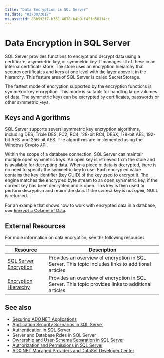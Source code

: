 ```yaml
---
title: "Data Encryption in SQL Server"
ms.date: "03/30/2017"
ms.assetid: 83b992f7-b351-4678-b4b9-f4ffd58134cc
---
```

# Data Encryption in SQL Server
SQL Server provides functions to encrypt and decrypt data using a certificate, asymmetric key, or symmetric key. It manages all of these in an internal certificate store. The store uses an encryption hierarchy that secures certificates and keys at one level with the layer above it in the hierarchy. This feature area of SQL Server is called Secret Storage.  
  
 The fastest mode of encryption supported by the encryption functions is symmetric key encryption. This mode is suitable for handling large volumes of data. The symmetric keys can be encrypted by certificates, passwords or other symmetric keys.  
  
## Keys and Algorithms  
 SQL Server supports several symmetric key encryption algorithms, including DES, Triple DES, RC2, RC4, 128-bit RC4, DESX, 128-bit AES, 192-bit AES, and 256-bit AES. The algorithms are implemented using the Windows Crypto API.  
  
 Within the scope of a database connection, SQL Server can maintain multiple open symmetric keys. An open key is retrieved from the store and is available for decrypting data. When a piece of data is decrypted, there is no need to specify the symmetric key to use. Each encrypted value contains the key identifier (key GUID) of the key used to encrypt it. The engine matches the encrypted byte stream to an open symmetric key, if the correct key has been decrypted and is open. This key is then used to perform decryption and return the data. If the correct key is not open, NULL is returned.  
  
 For an example that shows how to work with encrypted data in a database, see [Encrypt a Column of Data](/sql/relational-databases/security/encryption/encrypt-a-column-of-data).
  
## External Resources  
 For more information on data encryption, see the following resources.  
  
|Resource|Description|  
|-|-|  
|[SQL Server Encryption](/sql/relational-databases/security/encryption/sql-server-encryption)|Provides an overview of encryption in SQL Server. This topic includes links to additional articles.|  
|[Encryption Hierarchy](/sql/relational-databases/security/encryption/encryption-hierarchy)|Provides an overview of encryption in SQL Server. This topic provides links to additional articles.|  
  
## See also
- [Securing ADO.NET Applications](../../../../../docs/framework/data/adonet/securing-ado-net-applications.md)
- [Application Security Scenarios in SQL Server](../../../../../docs/framework/data/adonet/sql/application-security-scenarios-in-sql-server.md)
- [Authentication in SQL Server](../../../../../docs/framework/data/adonet/sql/authentication-in-sql-server.md)
- [Server and Database Roles in SQL Server](../../../../../docs/framework/data/adonet/sql/server-and-database-roles-in-sql-server.md)
- [Ownership and User-Schema Separation in SQL Server](../../../../../docs/framework/data/adonet/sql/ownership-and-user-schema-separation-in-sql-server.md)
- [Authorization and Permissions in SQL Server](../../../../../docs/framework/data/adonet/sql/authorization-and-permissions-in-sql-server.md)
- [ADO.NET Managed Providers and DataSet Developer Center](https://go.microsoft.com/fwlink/?LinkId=217917)

